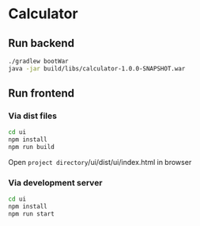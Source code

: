 # Calculator

## Run backend
```bash
./gradlew bootWar
java -jar build/libs/calculator-1.0.0-SNAPSHOT.war
```

## Run frontend
### Via dist files
 ```bash
cd ui
npm install
npm run build
```
Open `project directory`/ui/dist/ui/index.html in browser

### Via development server
```bash
cd ui
npm install
npm run start
```
